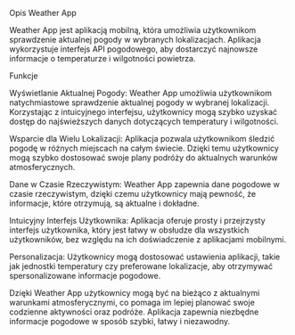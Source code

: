 Opis Weather App

Weather App jest aplikacją mobilną, która umożliwia użytkownikom sprawdzenie aktualnej pogody w wybranych lokalizacjach. Aplikacja wykorzystuje interfejs API pogodowego, aby dostarczyć najnowsze informacje o temperaturze i wilgotności powietrza.

Funkcje

Wyświetlanie Aktualnej Pogody: Weather App umożliwia użytkownikom natychmiastowe sprawdzenie aktualnej pogody w wybranej lokalizacji. Korzystając z intuicyjnego interfejsu, użytkownicy mogą szybko uzyskać dostęp do najświeższych danych dotyczących temperatury i wilgotności.

Wsparcie dla Wielu Lokalizacji: Aplikacja pozwala użytkownikom śledzić pogodę w różnych miejscach na całym świecie. Dzięki temu użytkownicy mogą szybko dostosować swoje plany podróży do aktualnych warunków atmosferycznych.

Dane w Czasie Rzeczywistym: Weather App zapewnia dane pogodowe w czasie rzeczywistym, dzięki czemu użytkownicy mają pewność, że informacje, które otrzymują, są aktualne i dokładne.

Intuicyjny Interfejs Użytkownika: Aplikacja oferuje prosty i przejrzysty interfejs użytkownika, który jest łatwy w obsłudze dla wszystkich użytkowników, bez względu na ich doświadczenie z aplikacjami mobilnymi.

Personalizacja: Użytkownicy mogą dostosować ustawienia aplikacji, takie jak jednostki temperatury czy preferowane lokalizacje, aby otrzymywać spersonalizowane informacje pogodowe.

Dzięki Weather App użytkownicy mogą być na bieżąco z aktualnymi warunkami atmosferycznymi, co pomaga im lepiej planować swoje codzienne aktywności oraz podróże. Aplikacja zapewnia niezbędne informacje pogodowe w sposób szybki, łatwy i niezawodny.
